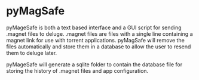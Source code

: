 # pyMagSafe
pyMageSafe is both a text based interface and a GUI script for sending .magnet files to deluge. 
.magnet files are files with a single line containing a magnet link for use with torrent applications. 
pyMagSafe will remove the files automatically and store them in a database to allow the user to resend them to deluge later.

pyMageSafe will generate a sqlite folder to contain the database file for storing the history of .magnet files and app configuration.
